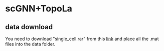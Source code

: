 # scGNN+TopoLa 
## data download 

You need to download "single_cell.rar" from this [link](https://drive.google.com/file/d/1k3AD1tdELfYM1xXs9jjhKJ6nb1pu71As/view?usp=share_link) and place all the .mat files into the data folder.


